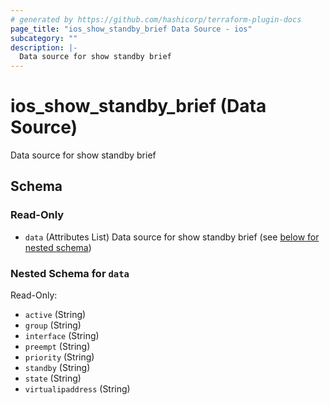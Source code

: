 ```yaml
---
# generated by https://github.com/hashicorp/terraform-plugin-docs
page_title: "ios_show_standby_brief Data Source - ios"
subcategory: ""
description: |-
  Data source for show standby brief
---
```


# ios_show_standby_brief (Data Source)

Data source for show standby brief



<!-- schema generated by tfplugindocs -->
## Schema

### Read-Only

- `data` (Attributes List) Data source for show standby brief (see [below for nested schema](#nestedatt--data))

<a id="nestedatt--data"></a>
### Nested Schema for `data`

Read-Only:

- `active` (String)
- `group` (String)
- `interface` (String)
- `preempt` (String)
- `priority` (String)
- `standby` (String)
- `state` (String)
- `virtualipaddress` (String)
